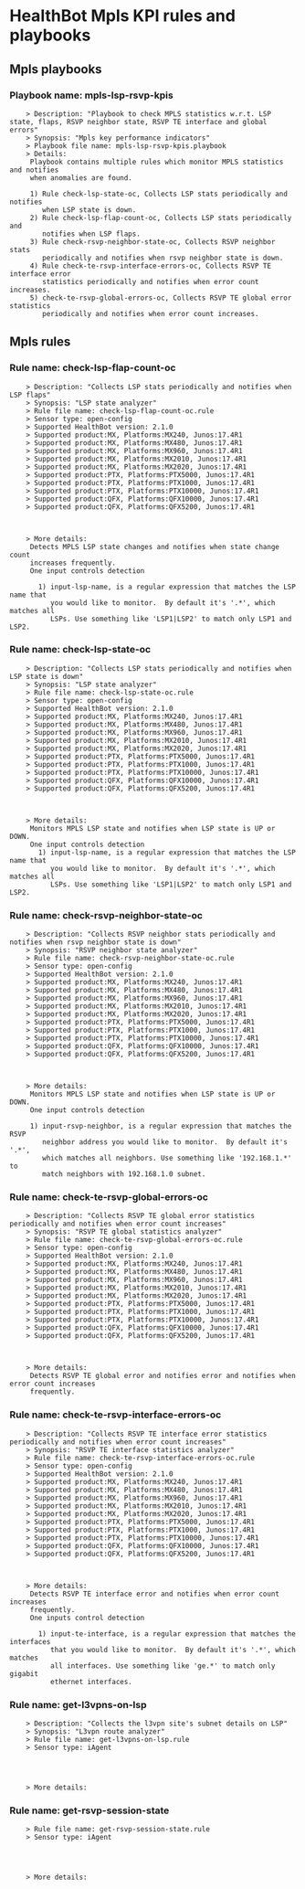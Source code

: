 # HealthBot Mpls KPI rules and playbooks

## Mpls playbooks
### Playbook name: mpls-lsp-rsvp-kpis 
		> Description: "Playbook to check MPLS statistics w.r.t. LSP state, flaps, RSVP neighbor state, RSVP TE interface and global errors"
		> Synopsis: "Mpls key performance indicators"
		> Playbook file name: mpls-lsp-rsvp-kpis.playbook
		> Details:
		 Playbook contains multiple rules which monitor MPLS statistics and notifies
		 when anomalies are found.
		
		 1) Rule check-lsp-state-oc, Collects LSP stats periodically and notifies
		    when LSP state is down.
		 2) Rule check-lsp-flap-count-oc, Collects LSP stats periodically and
		    notifies when LSP flaps.
		 3) Rule check-rsvp-neighbor-state-oc, Collects RSVP neighbor stats
		    periodically and notifies when rsvp neighbor state is down.
		 4) Rule check-te-rsvp-interface-errors-oc, Collects RSVP TE interface error
		    statistics periodically and notifies when error count increases.
		 5) check-te-rsvp-global-errors-oc, Collects RSVP TE global error statistics
		    periodically and notifies when error count increases.

## Mpls rules

### Rule name: check-lsp-flap-count-oc 
		> Description: "Collects LSP stats periodically and notifies when LSP flaps"
		> Synopsis: "LSP state analyzer"
		> Rule file name: check-lsp-flap-count-oc.rule
		> Sensor type: open-config 
		> Supported HealthBot version: 2.1.0
		> Supported product:MX, Platforms:MX240, Junos:17.4R1
		> Supported product:MX, Platforms:MX480, Junos:17.4R1
		> Supported product:MX, Platforms:MX960, Junos:17.4R1
		> Supported product:MX, Platforms:MX2010, Junos:17.4R1
		> Supported product:MX, Platforms:MX2020, Junos:17.4R1
		> Supported product:PTX, Platforms:PTX5000, Junos:17.4R1
		> Supported product:PTX, Platforms:PTX1000, Junos:17.4R1
		> Supported product:PTX, Platforms:PTX10000, Junos:17.4R1
		> Supported product:QFX, Platforms:QFX10000, Junos:17.4R1
		> Supported product:QFX, Platforms:QFX5200, Junos:17.4R1



		> More details:
		 Detects MPLS LSP state changes and notifies when state change count
		 increases frequently.
		 One input controls detection
		
		   1) input-lsp-name, is a regular expression that matches the LSP name that
		      you would like to monitor.  By default it's '.*', which matches all
		      LSPs. Use something like 'LSP1|LSP2' to match only LSP1 and LSP2.
### Rule name: check-lsp-state-oc 
		> Description: "Collects LSP stats periodically and notifies when LSP state is down"
		> Synopsis: "LSP state analyzer"
		> Rule file name: check-lsp-state-oc.rule
		> Sensor type: open-config 
		> Supported HealthBot version: 2.1.0
		> Supported product:MX, Platforms:MX240, Junos:17.4R1
		> Supported product:MX, Platforms:MX480, Junos:17.4R1
		> Supported product:MX, Platforms:MX960, Junos:17.4R1
		> Supported product:MX, Platforms:MX2010, Junos:17.4R1
		> Supported product:MX, Platforms:MX2020, Junos:17.4R1
		> Supported product:PTX, Platforms:PTX5000, Junos:17.4R1
		> Supported product:PTX, Platforms:PTX1000, Junos:17.4R1
		> Supported product:PTX, Platforms:PTX10000, Junos:17.4R1
		> Supported product:QFX, Platforms:QFX10000, Junos:17.4R1
		> Supported product:QFX, Platforms:QFX5200, Junos:17.4R1



		> More details:
		 Monitors MPLS LSP state and notifies when LSP state is UP or DOWN.
		 One input controls detection
		   1) input-lsp-name, is a regular expression that matches the LSP name that
		      you would like to monitor.  By default it's '.*', which matches all
		      LSPs. Use something like 'LSP1|LSP2' to match only LSP1 and LSP2.
### Rule name: check-rsvp-neighbor-state-oc 
		> Description: "Collects RSVP neighbor stats periodically and notifies when rsvp neighbor state is down"
		> Synopsis: "RSVP neighbor state analyzer"
		> Rule file name: check-rsvp-neighbor-state-oc.rule
		> Sensor type: open-config 
		> Supported HealthBot version: 2.1.0
		> Supported product:MX, Platforms:MX240, Junos:17.4R1
		> Supported product:MX, Platforms:MX480, Junos:17.4R1
		> Supported product:MX, Platforms:MX960, Junos:17.4R1
		> Supported product:MX, Platforms:MX2010, Junos:17.4R1
		> Supported product:MX, Platforms:MX2020, Junos:17.4R1
		> Supported product:PTX, Platforms:PTX5000, Junos:17.4R1
		> Supported product:PTX, Platforms:PTX1000, Junos:17.4R1
		> Supported product:PTX, Platforms:PTX10000, Junos:17.4R1
		> Supported product:QFX, Platforms:QFX10000, Junos:17.4R1
		> Supported product:QFX, Platforms:QFX5200, Junos:17.4R1



		> More details:
		 Monitors MPLS LSP state and notifies when LSP state is UP or DOWN.
		 One input controls detection
		
		 1) input-rsvp-neighbor, is a regular expression that matches the RSVP
		    neighbor address you would like to monitor.  By default it's '.*',
		    which matches all neighbors. Use something like '192.168.1.*' to
		    match neighbors with 192.168.1.0 subnet.
### Rule name: check-te-rsvp-global-errors-oc 
		> Description: "Collects RSVP TE global error statistics periodically and notifies when error count increases"
		> Synopsis: "RSVP TE global statistics analyzer"
		> Rule file name: check-te-rsvp-global-errors-oc.rule
		> Sensor type: open-config 
		> Supported HealthBot version: 2.1.0
		> Supported product:MX, Platforms:MX240, Junos:17.4R1
		> Supported product:MX, Platforms:MX480, Junos:17.4R1
		> Supported product:MX, Platforms:MX960, Junos:17.4R1
		> Supported product:MX, Platforms:MX2010, Junos:17.4R1
		> Supported product:MX, Platforms:MX2020, Junos:17.4R1
		> Supported product:PTX, Platforms:PTX5000, Junos:17.4R1
		> Supported product:PTX, Platforms:PTX1000, Junos:17.4R1
		> Supported product:PTX, Platforms:PTX10000, Junos:17.4R1
		> Supported product:QFX, Platforms:QFX10000, Junos:17.4R1
		> Supported product:QFX, Platforms:QFX5200, Junos:17.4R1



		> More details:
		 Detects RSVP TE global error and notifies error and notifies when error count increases
		 frequently.
### Rule name: check-te-rsvp-interface-errors-oc 
		> Description: "Collects RSVP TE interface error statistics periodically and notifies when error count increases"
		> Synopsis: "RSVP TE interface statistics analyzer"
		> Rule file name: check-te-rsvp-interface-errors-oc.rule
		> Sensor type: open-config 
		> Supported HealthBot version: 2.1.0
		> Supported product:MX, Platforms:MX240, Junos:17.4R1
		> Supported product:MX, Platforms:MX480, Junos:17.4R1
		> Supported product:MX, Platforms:MX960, Junos:17.4R1
		> Supported product:MX, Platforms:MX2010, Junos:17.4R1
		> Supported product:MX, Platforms:MX2020, Junos:17.4R1
		> Supported product:PTX, Platforms:PTX5000, Junos:17.4R1
		> Supported product:PTX, Platforms:PTX1000, Junos:17.4R1
		> Supported product:PTX, Platforms:PTX10000, Junos:17.4R1
		> Supported product:QFX, Platforms:QFX10000, Junos:17.4R1
		> Supported product:QFX, Platforms:QFX5200, Junos:17.4R1



		> More details:
		 Detects RSVP TE interface error and notifies when error count increases
		 frequently.
		 One inputs control detection
		
		   1) input-te-interface, is a regular expression that matches the interfaces
		      that you would like to monitor.  By default it's '.*', which matches
		      all interfaces. Use something like 'ge.*' to match only gigabit
		      ethernet interfaces.
### Rule name: get-l3vpns-on-lsp 
		> Description: "Collects the l3vpn site's subnet details on LSP"
		> Synopsis: "L3vpn route analyzer"
		> Rule file name: get-l3vpns-on-lsp.rule
		> Sensor type: iAgent 




		> More details:
### Rule name: get-rsvp-session-state 


		> Rule file name: get-rsvp-session-state.rule
		> Sensor type: iAgent 




		> More details:
